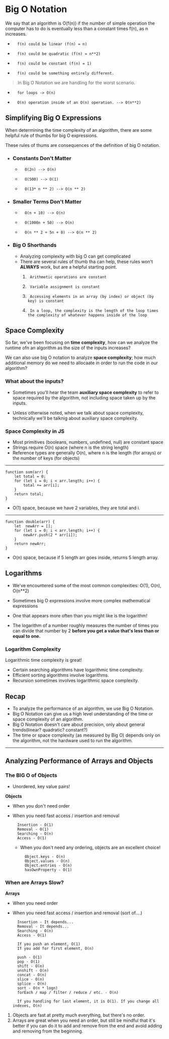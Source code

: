 # Big O Notation

We say that an algorithm is O(f(n)) if the number of simple operation the computer has to do is eventually less than a constant times f(n), as n increases.

-       f(n) could be linear (f(n) = n)
-       f(n) could be quadratic (f(n) = n**2)
-       f(n) could be constant (f(n) = 1)
-       f(n) could be something entirely different.

> In Big O Notation we are handling for the worst scenario.


-       for loops -> O(n)
-       O(n) operation inside of an O(n) operation. --> O(n**2)

## **Simplifying Big O Expressions**

When determining the time complexity of an algorithm, there are some helpful rule of thumbs for big O expressions.

These rules of thums are consequences of the definition of big O notation.

- ### Constants Don't Matter
    -       O(2n) --> O(n)
    -       O(500) --> O(1)
    -       O(13* n ** 2) --> O(n ** 2)
- ### Smaller Terms Don't Matter
    -       O(n + 10) --> O(n)
    -       O(1000n + 50) --> O(n)
    -       O(n ** 2 + 5n + 8) --> O(n ** 2)
- ### Big O Shorthands
    - Analyzing complexity with big O can get complicated
    - There are several rules of thumb tha can help, these rules won't **ALWAYS** work, but are a helpful starting point.
        1.      Arithmetic operations are constant
        2.      Variable assignment is constant
        3.      Accessing elements in an array (by index) or object (by key) is constant
        4.      In a loop, the complexity is the length of the loop times the complexity of whatever happens inside of the loop

## **Space Complexity**

So far, we've been focusing on **time complexity**, how can we analyze the runtime ofn an algorithm as the size of the inputs increases?

We can also use big O notation to analyze **space complexity**;  how much additional memory do we need to allocaate in order to run the code in our algorithm?

### What about the inputs?

- Sometimes you'll hear the team **auxiliary space complexity** to refer to space required by the algorithm, not including space taken up by the inputs.

- Unless otherwise noted, when we talk about space complexity, technically we'll be talknig about auxiliary space complexity.

### Space Complexity in JS

- Most primitives (booleans, numbers, undefined, null) are constant space
- Strings require O(n) space (where n is the string length)
- Reference types are generally O(n), where n is the length (for arrays) or the number of keys (for objects)

---
    function sum(arr) {
        let total = 0;
        for (let i = 0; i < arr.length; i++) {
            total += arr[i];
        }
        return total;
    }  
- O(1) space, because we have 2 variables, they are total and i.

---        

    function double(arr) {
        let  newArr = [];
        for (let i = 0; i < arr.length; i++) {
            newArr.push(2 * arr[i]);
        }
        return newArr;
    }
- O(n) space, because if 5 length arr goes inside, returns 5 length array.

## **Logarithms**

- We've encountered some of the most common complexities: O(1), O(n), O(n**2)
- Sometimes big O expressions involve more complex mathematical expressions
- One that appears more often than you might like is the logarithm!

- The logarithm of a number roughly measures the number of times you can divide that number by 2 **before you get a value that's less than or equal to one.**

### Logarithm Complexity

Logarithmic time complexity is great!

- Certain searching algorithms have logarithmic time complexity.
- Efficient sorting algorithms involve logarithms.
- Recursion sometimes involves logarithmic space complexity.

## **Recap**

- To analyze the performance of an algorithm, we use Big O Notation.
- Big O Notation can give us a high level understanding of the time or space complexity of an algorithm.
- Big O Notation doesn't care about precision, only about general trends(linear? quadratic? constant?)
- The time or space complexity (as measured by Big O) depends only on the algorithm, not the hardware used to run the algorithm.

---

## **Analyzing Performance of Arrays and Objects**

### The BIG O of Objects

- Unordered, key value pairs!

**Objects**
- When you don't need order
- When you need fast access / insertion and removal

        Insertion - O(1)
        Removal - O(1)
        Searching - O(n)
        Access - O(1)

    - When you don't need any ordering, objects are an excellent choice!

            Object.keys - O(n)
            Object.values - O(n)
            Object.entries - O(n)
            hasOwnProperty - O(1)

### When are Arrays Slow?

**Arrays**
- When you need order
- When you need fast access / insertion and removal (sort of....)

        Insertion - It depends...
        Removal - It depends...
        Searching - O(n)
        Access - O(1)

        If you push an element, O(1)
        If you add for first element, O(n)

        push - O(1)
        pop - O(1)
        shift - O(n)
        unshift - O(n)
        concat - O(n)
        slice - O(n)
        splice - O(n)
        sort - O(n * logn)
        forEach / map / filter / reduce / etc. - O(n)

        If you handling for last element, it is O(1). If you change all indexes, O(n)

1. Objects are fast at pretty much everything, but there's no order.
2. Arrays are great when you need an order, but still be mindful that it's better if you can do it to add and remove from the end and avoid adding and removing from the beginning.